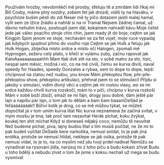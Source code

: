 Používám hrozby, nevobměkčí mě prosby,
sfetuju tě a zmrdám lidi říkaj mi Bill Cosby,
máme plný nozdry, zobem fet jak drozdi,
vidíš ty na hlaváku, v psychóze bušim pěstí do zdi
Neser mě ty píčo dotazem jestli malej hamal,
vylil sem ze lžíce žrádlo a nahřál si na ní Tramal
Nejsem žádnej čamal, už dávno nehulim trávu,
postoupil jsem dál, kokainem nahradil kávu
Moje čelist jede jak válec psacího stroje chin chin,
jsem ready jít do boje, cejtim se jak Kingpin
Spim jenom ve stoje, nechávám se za fet vojet,
moje ruce vypadaj jak kdybych spadnul přímo do vosího roje
Cejtim se jak Hulk a fetuju jak Hulk Hogan,
zbíječka místo srdce a místo očí Halogen,
zpomalí mě Hypnogen, sežeru celý plato,
v křeči si vylámu zuby, začnu rapovat jak KatoAaaaaaaaaaahhh
Mam tlak dvě stě na sto, v sobě matro za sto,
tisíc, nespal sem měsíc, možná i víc,
co na mě civíš, čemu se kurva divíš,
naval speedy for Haades, speedy Gonzales
a rybaa, sem to dope to dope,
lepší chcípnout na zlatou než nudou, you know
Mám překoplou flow, pře-pře-překoplou show,
překoplou artikulaci, přehnal jsem to se stimulací!
Přijdu si jakoby v simulaci, vidím divný věci
a cejtim jak mi rostou vlasy, asi se mi srdce
každou chvíli kurva rozskočí, mám to v píči, chcípnu v kurva rozkoší
Mám v sobě boží zboží, smaží se mi fajn,
drogy jsou dobré, dám ještě pár lajn
a napíšu pár lajn, o tom jak to dělám a bam bam baaamDeSád je feťáááááááák!!
Bůhví kolik je drog, co se mě můžou týkat,
se můžeš dopočítat já v tom umim kurva lítat
Nic kurva neznamená že začíná svítat,
v mým mozku je tma, tak proč tam nezavítat
Herák píchat, koku žvýkat, koukej ten shit míchat
Když si doneseš nějaký coco, nemůžu tě neuvítat
Než budeme píchat, piva, lajny budou lítat
s tím musíš počítat, ne že mi to pak budeš vyčítat
DeSade bere narkotika, nemusí snídat,
to je pak jiná erotika, protože se nemusí hlídat,
neklepe se jak osika, protože tě pak nemusí vídat,
to je to, na co myslim než jdu tvojí prdel nadívat
Nemůžu se vynadívat na rýsování jídla,
narýsuj mi z toho piču a budu kokain zřívat
Budu u toho bdělý a nebudu zívat
o tom že jsme v koksu nechali už mega se budu vysmívat
